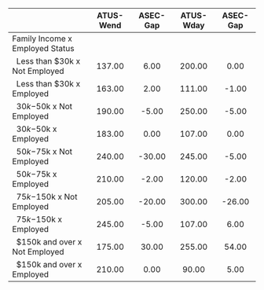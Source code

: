 
|                      |    ATUS-Wend |     ASEC-Gap |    ATUS-Wday |     ASEC-Gap |
| -------------------- | :----------: | :----------: | :----------: | :----------: |
| Family Income x Employed Status |              |              |              |              |
| &nbsp;&nbsp;Less than $30k x Not Employed |       137.00 |         6.00 |       200.00 |         0.00 |
| &nbsp;&nbsp;Less than $30k x Employed |       163.00 |         2.00 |       111.00 |        -1.00 |
| &nbsp;&nbsp;$30k-$50k x Not Employed |       190.00 |        -5.00 |       250.00 |        -5.00 |
| &nbsp;&nbsp;$30k-$50k x Employed |       183.00 |         0.00 |       107.00 |         0.00 |
| &nbsp;&nbsp;$50k-$75k x Not Employed |       240.00 |       -30.00 |       245.00 |        -5.00 |
| &nbsp;&nbsp;$50k-$75k x Employed |       210.00 |        -2.00 |       120.00 |        -2.00 |
| &nbsp;&nbsp;$75k-$150k x Not Employed |       205.00 |       -20.00 |       300.00 |       -26.00 |
| &nbsp;&nbsp;$75k-$150k x Employed |       245.00 |        -5.00 |       107.00 |         6.00 |
| &nbsp;&nbsp;$150k and over x Not Employed |       175.00 |        30.00 |       255.00 |        54.00 |
| &nbsp;&nbsp;$150k and over x Employed |       210.00 |         0.00 |        90.00 |         5.00 |

